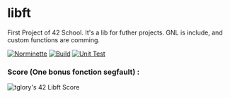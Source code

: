 # libft

First Project of 42 School. It's a lib for futher projects. GNL is include, and custom functions are comming.

[![Norminette](https://github.com/tristiisch/libft/actions/workflows/Norminette.yml/badge.svg)](https://github.com/tristiisch/libft/actions/workflows/Norminette.yml)
[![Build](https://github.com/tristiisch/libft/actions/workflows/Build.yml/badge.svg)](https://github.com/tristiisch/libft/actions/workflows/Build.yml)
[![Unit Test](https://github.com/tristiisch/libft/actions/workflows/Tester.yml/badge.svg)](https://github.com/tristiisch/libft/actions/workflows/Tester.yml)

### Score (One bonus fonction segfault) :
![tglory's 42 Libft Score](https://badge42.vercel.app/api/v2/cl1lnya4f000609mhs5b44u13/project/1585709)
